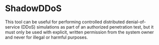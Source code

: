 # ShadowDDoS
This tool can be useful for performing controlled distributed denial-of-service (DDoS) simulations as part of an authorized penetration test, but it must only be used with explicit, written permission from the system owner and never for illegal or harmful purposes.
